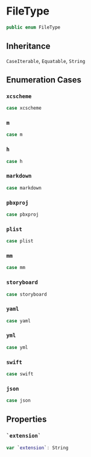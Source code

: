 # FileType

``` swift
public enum FileType
```

## Inheritance

`CaseIterable`, `Equatable`, `String`

## Enumeration Cases

### `xcscheme`

``` swift
case xcscheme
```

### `m`

``` swift
case m
```

### `h`

``` swift
case h
```

### `markdown`

``` swift
case markdown
```

### `pbxproj`

``` swift
case pbxproj
```

### `plist`

``` swift
case plist
```

### `mm`

``` swift
case mm
```

### `storyboard`

``` swift
case storyboard
```

### `yaml`

``` swift
case yaml
```

### `yml`

``` swift
case yml
```

### `swift`

``` swift
case swift
```

### `json`

``` swift
case json
```

## Properties

### `` `extension` ``

``` swift
var `extension`: String
```

